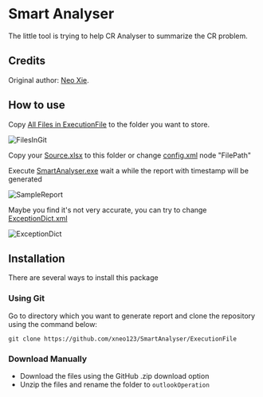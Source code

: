 # Smart Analyser

The little tool is trying to help CR Analyser to summarize the CR problem.

## Credits

Original author: [Neo Xie](https://github.com/xneo123).

## How to use


Copy [All Files in ExecutionFile](https://github.com/xneo123/SmartAnalyser/tree/master/ExecutionFile) to the folder you want to store.

![FilesInGit](https://raw.githubusercontent.com/xneo123/SmartAnalyser/master/Image/FilesInGit.PNG)

Copy your [Source.xlsx](https://github.com/xneo123/SmartAnalyser/blob/master/Sample/Source.xlsx) to this folder or change [config.xml](https://github.com/xneo123/SmartAnalyser/blob/master/ExecutionFile/config.xml) node "FilePath" 


Execute [SmartAnalyser.exe](https://github.com/xneo123/SmartAnalyser/blob/master/ExecutionFile/SmartAnalysis.exe) wait a while the report with timestamp will be generated

![SampleReport](https://raw.githubusercontent.com/xneo123/SmartAnalyser/master/Image/SampleReport.PNG)


Maybe you find it's not very accurate, you can try to change [ExceptionDict.xml](https://github.com/xneo123/SmartAnalyser/blob/master/ExecutionFile/ExceptionDict.xml)

![ExceptionDict](https://raw.githubusercontent.com/xneo123/SmartAnalyser/master/Image/ExceptionDict.PNG)

## Installation

There are several ways to install this package

### Using Git

Go to directory which you want to generate report and clone the repository using the command below:

    git clone https://github.com/xneo123/SmartAnalyser/ExecutionFile

### Download Manually

* Download the files using the GitHub .zip download option
* Unzip the files and rename the folder to `outlookOperation`